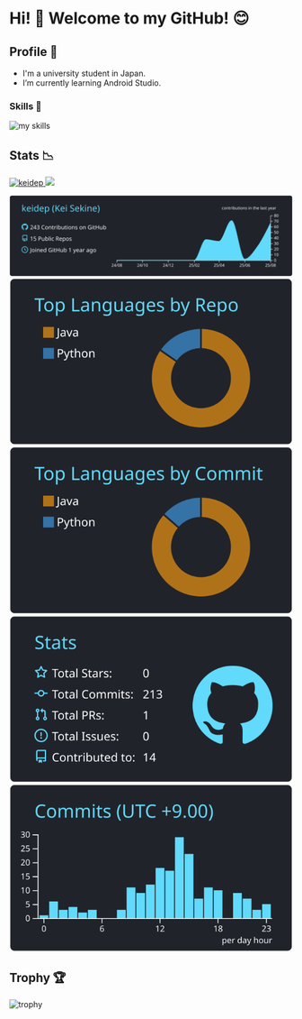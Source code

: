 <!-- あいさつ -->
# Hi! :wave: Welcome to my GitHub! 😊

<!-- プロフィール -->
## Profile 📝

- I'm a university student in Japan.
- I’m currently learning Android Studio.


<!-- Skills -->
### Skills 🌱
<img alt="my skills" src="https://skillicons.dev/icons?theme=dark&perline=7&i=apple,kalilinux,linux,java,python,html,css,androidstudio,vscode,git,github,matlab,notion" />

## Stats :chart_with_downwards_trend:
<!--Profile Views-->
<p align="lsft">
  <a href="https://github.com/keidep/keidep/">
    <img src="https://komarev.com/ghpvc/?username=keidep" alt="keidep" />
  </a>
<!--Followers-->
  <a href="https://github.com/keidep">
    <img height="20" src="https://img.shields.io/github/followers/keidep?label=follow&logo=github&style=flat" />
  </a>
</p>
<!--Commit Status-->

[![](https://raw.githubusercontent.com/keidep/keidep/main/profile-summary-card-output/react/0-profile-details.svg)](https://github.com/vn7n24fzkq/github-profile-summary-cards)
[![](https://raw.githubusercontent.com/keidep/keidep/main/profile-summary-card-output/react/1-repos-per-language.svg)](https://github.com/vn7n24fzkq/github-profile-summary-cards) [![](https://raw.githubusercontent.com/keidep/keidep/main/profile-summary-card-output/react/2-most-commit-language.svg)](https://github.com/vn7n24fzkq/github-profile-summary-cards)
[![](https://raw.githubusercontent.com/keidep/keidep/main/profile-summary-card-output/react/3-stats.svg)](https://github.com/vn7n24fzkq/github-profile-summary-cards) [![](https://raw.githubusercontent.com/keidep/keidep/main/profile-summary-card-output/react/4-productive-time.svg)](https://github.com/vn7n24fzkq/github-profile-summary-cards)

<!--トロフィー-->
## Trophy :trophy:
![trophy](https://github-profile-trophy.vercel.app/?username=keidep&theme=onestar)
